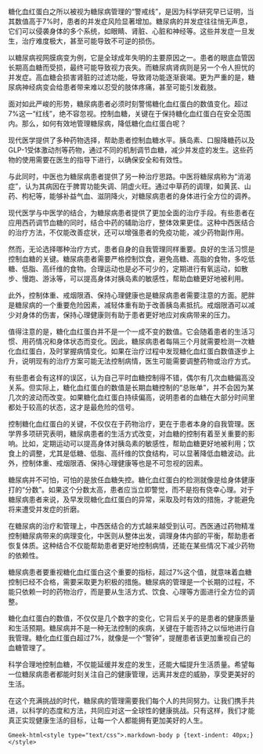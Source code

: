 糖化血红蛋白之所以被视为糖尿病管理的“警戒线”，是因为科学研究早已证明，当其数值高于7%时，患者的并发症风险显著增加。糖尿病的并发症往往悄无声息，它们可以侵袭身体的多个系统，如眼睛、肾脏、心脏和神经等。这些并发症一旦发生，治疗难度极大，甚至可能导致不可逆的损伤。

以糖尿病视网膜病变为例，它是全球成年失明的主要原因之一。患者的眼底血管因长期高血糖而受损，最终可能导致视力丧失。而糖尿病肾病则是另一个令人担忧的并发症。高血糖会损害肾脏的过滤功能，导致肾功能逐渐衰竭。更为严重的是，糖尿病神经病变会给患者带来难以忍受的肢体疼痛，甚至可能引发截肢。

面对如此严峻的形势，糖尿病患者必须时刻警惕糖化血红蛋白的数值变化。超过7%这一“红线”，绝不容忽视。控制血糖，关键在于保持糖化血红蛋白在安全范围内。那么，如何有效地管理糖尿病，降低糖化血红蛋白呢？

现代医学提供了多种药物选择，帮助患者控制血糖水平。胰岛素、口服降糖药以及GLP-1受体激动剂等药物，通过不同的机制调节血糖，减少并发症的发生。这些药物的使用需要在医生的指导下进行，以确保安全和有效性。

与此同时，中医也为糖尿病患者提供了另一种治疗思路。中医将糖尿病称为“消渴症”，认为其病因在于脾胃功能失调、阴虚火旺。通过中草药的调理，如黄芪、山药、枸杞等，能够补益气血、滋阴降火，对糖尿病患者的身体进行全方位的调养。

现代医学与中医学的结合，为糖尿病患者提供了更加全面的治疗手段。有些患者在应用西药调节血糖的同时，结合中药的辅助治疗，整体效果更佳。这种中西医结合的治疗方法，不仅能改善症状，还可以增强患者的免疫功能，减少药物副作用。

然而，无论选择哪种治疗方式，患者自身的自我管理同样重要。良好的生活习惯是控制血糖的关键。糖尿病患者需要严格控制饮食，避免高糖、高脂的食物，多吃低糖、低脂、高纤维的食物。合理运动也是必不可少的，定期进行有氧运动，如散步、慢跑、游泳等，可以提高身体对胰岛素的敏感性，帮助血糖更好地被利用。

此外，控制体重、戒烟限酒、保持心理健康也是糖尿病患者需要注意的方面。肥胖是糖尿病的一个重要危险因素，减轻体重有助于改善胰岛素抵抗。戒烟限酒可以减少对身体的伤害，保持心理健康则有助于患者更好地应对疾病带来的压力。

值得注意的是，糖化血红蛋白并不是一个一成不变的数值。它会随着患者的生活习惯、用药情况和身体状态而变化。因此，糖尿病患者每隔三个月就需要检测一次糖化血红蛋白，及时掌握病情变化。如果在治疗过程中发现糖化血红蛋白数值逐步上升，说明现有的治疗方案可能无法控制病情，医生可能需要调整药物或治疗方式。

有些患者会有这样的误区，认为自己平时血糖控制得不错，偶尔有几次血糖偏高没关系。但实际上，糖化血红蛋白的数值是长期血糖控制的“总账单”，并不会因为某几次的波动而改变。如果糖化血红蛋白持续偏高，说明患者的血糖在大部分时间里都处于较高的状态，这才是最危险的信号。

控制糖化血红蛋白的关键，不仅仅在于药物治疗，更在于患者本身的自我管理。医学界多项研究表明，糖尿病患者的生活方式改变，对血糖的控制有着至关重要的影响。比如，定期运动可以提高身体对胰岛素的敏感性，帮助血糖更好地被利用；饮食上的调整，尤其是低糖、低脂、高纤维的饮食结构，可以显著降低血糖波动。此外，控制体重、戒烟限酒、保持心理健康等也是不可忽视的因素。

糖尿病并不可怕，可怕的是放任血糖失控。糖化血红蛋白的检测就像是给身体健康打的“分数”。如果这个分数太高，患者应当立即警觉，而不是抱有侥幸心理。对于糖尿病患者来说，及早发现糖化血红蛋白的异常，采取及时有效的措施，才能避免将来遭受并发症的折磨。

在糖尿病的治疗和管理上，中西医结合的方式越来越受到认可。西医通过药物精准控制糖尿病带来的病理变化，中医则从整体出发，调理身体内部的平衡，帮助患者恢复体质。这种结合不仅能帮助患者更好地控制病情，还能在某些情况下减少药物的依赖性。

糖尿病患者要重视糖化血红蛋白这个重要的指标，超过7%这个值，就意味着血糖控制已经不合格，需要采取更为积极的措施。糖尿病的管理是一个长期的过程，不能只依赖一时的药物治疗，而是要从生活方式、饮食、心理等方面进行全方位的调整。

糖化血红蛋白的数值，不仅仅是几个数字的变化，它背后关乎的是患者的健康质量和生活预期。糖尿病并不是一种无法控制的疾病，关键在于能否持之以恒地进行自我管理。糖化血红蛋白超过7%，就像是一个“警钟”，提醒患者该更加重视自己的血糖管理了。

科学合理地控制血糖，不仅能延缓并发症的发生，还能大幅提升生活质量。希望每一位糖尿病患者都能时刻关注自己的健康管理，远离并发症的威胁，享受更美好的生活。

在这个充满挑战的时代，糖尿病的管理需要我们每个人的共同努力。让我们携手共进，以科学的态度和方法，共同应对这一全球性的健康挑战。只有这样，我们才能真正实现健康生活的目标，让每一个人都能拥有更加美好的人生。

`Gmeek-html<style type="text/css">.markdown-body p {text-indent: 40px;}</style>`